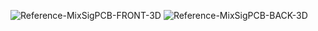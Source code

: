 ![Reference-MixSigPCB-FRONT-3D](https://github.com/moafkaljabi/STM32-Mixed-Signal-Analyzer-PCB/assets/62897604/d6d3255f-0024-411b-ae4d-1ed19a43653f)
![Reference-MixSigPCB-BACK-3D](https://github.com/moafkaljabi/STM32-Mixed-Signal-Analyzer-PCB/assets/62897604/16b56b91-aa00-45fd-99a2-fe753e41f606)
